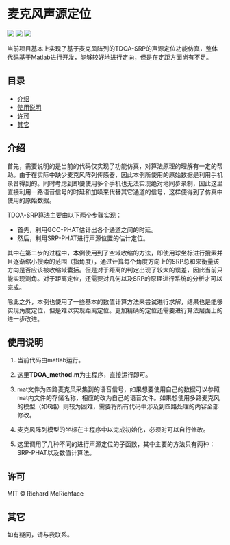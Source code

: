 # 麦克风声源定位

[![](https://img.shields.io/badge/Environment-Matlab-blue)](<https://github.com/xiaoli1368/Microphone-sound-source-localization>)  [![](https://img.shields.io/badge/Size-15.3Mb-orange)](<https://github.com/xiaoli1368/Microphone-sound-source-localization>)  [![](https://img.shields.io/badge/License-MIT-brightgreen)](<https://github.com/xiaoli1368/Microphone-sound-source-localization>)

当前项目基本上实现了基于麦克风阵列的TDOA-SRP的声源定位功能仿真，整体代码基于Matlab进行开发，能够较好地进行定向，但是在定距方面尚有不足。

## 目录

- [介绍](#介绍)
- [使用说明](#使用说明)
- [许可](#许可)
- [其它](#其它)

## 介绍

首先，需要说明的是当前的代码仅实现了功能仿真，对算法原理的理解有一定的帮助。由于在实际中缺少麦克风阵列传感器，因此本例所使用的原始数据是利用手机录音得到的。同时考虑到即便使用多个手机也无法实现绝对地同步录制，因此这里直接利用一路语音信号的时延和加噪来代替其它通道的信号，这样便得到了仿真中使用的原始数据。

TDOA-SRP算法主要由以下两个步骤实现：

- 首先，利用GCC-PHAT估计出各个通道之间的时延。
- 然后，利用SRP-PHAT进行声源位置的估计定位。

其中在第二步的过程中，本例使用到了空域收缩的方法，即使用球坐标进行搜索并且逐渐缩小搜索的范围（指角度），通过计算每个角度方向上的SRP总和来衡量该方向是否应该被收缩域囊括。但是对于距离的判定出现了较大的误差，因此当前只能实现测角。对于距离定位，还需要对几何以及SRP的原理进行系统的分析才可以完成。

除此之外，本例也使用了一些基本的数值计算方法来尝试进行求解，结果也是能够实现角度定位，但是难以实现距离定位。更加精确的定位还需要进行算法层面上的进一步改进。

##  使用说明

1. 当前代码由matlab运行。

2. 这里**TDOA_method.m**为主程序，直接运行即可。

3. mat文件为四路麦克风采集到的语音信号，如果想要使用自己的数据可以参照mat内文件的存储名称，相应的改为自己的语音文件。如果想使用多路麦克风的模型（如6路）则较为困难，需要将所有代码中涉及到四路处理的内容全部修改。

4. 麦克风阵列模型的坐标在主程序中以完成初始化，必须时可以自行修改。

5. 这里调用了几种不同的进行声源定位的子函数，其中主要的方法只有两种：SRP-PHAT以及数值计算法。

## 许可
MIT © Richard McRichface

## 其它

如有疑问，请与我联系。
